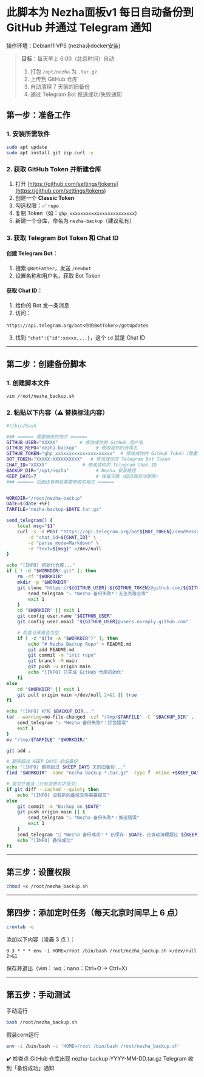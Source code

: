 # **此脚本为 Nezha面板v1 每日自动备份到 GitHub 并通过 Telegram 通知**

操作环境：Debian11 VPS (nezha非docker安装)
> **目标**：每天早上 6:00（北京时间）自动  
> 1. 打包 `/opt/nezha` 为 `.tar.gz`  
> 2. 上传到 GitHub 仓库  
> 3. 自动清理 7 天前的旧备份  
> 4. 通过 Telegram Bot 推送成功/失败通知 

## 第一步：准备工作

### 1. 安装所需软件

```bash
sudo apt update
sudo apt install git zip curl -y
```

### 2. 获取 GitHub Token 并新建仓库

1. 打开 [https://github.com/settings/tokens](https://github.com/settings/tokens)
2. 创建一个  **Classic Token**
3. 勾选权限：✅ `repo`
4. 复制 Token（如：`ghp_xxxxxxxxxxxxxxxxxxxxxxxx`）
5. 新建一个仓库，命名为 `nezha-backup`（建议私有）

### 3. 获取 Telegram Bot Token 和 Chat ID

#### 创建 Telegram Bot：

1. 搜索 `@BotFather`，发送 `/newbot`
2. 设置名称和用户名，获取 Bot Token

#### 获取 Chat ID：

1. 给你的 Bot 发一条消息
2. 访问：

```
https://api.telegram.org/bot<你的BotToken>/getUpdates
```

3. 找到 `"chat":{"id":xxxxx,...}`，这个 `id` 就是 Chat ID

---

## 第二步：创建备份脚本

### 1. 创建脚本文件

```bash
vim /root/nezha_backup.sh
```

### 2. 粘贴以下内容（⚠️ 替换标注内容）

```bash
#!/bin/bash

### ====== 需要修改的地方 ======
GITHUB_USER="XXXXX"        # 修改成你的 GitHub 用户名
GITHUB_REPO="nezha-backup"       # 修改成你的仓库名
GITHUB_TOKEN="ghp_xxxxxxxxxxxxxxxxxxxxx"  # 修改成你的 GitHub Token（需要有 repo 权限）
BOT_TOKEN="XXXXX:XXXXXXXXXX"   # 修改成你的 Telegram Bot Token
CHAT_ID="XXXXX"             # 修改成你的 Telegram Chat ID
BACKUP_DIR="/opt/nezha"          # Nezha 安装路径
KEEP_DAYS=7                      # 保留天数（超过就自动删除）
### ====== 后面还有两处需要修改的地方 ======


WORKDIR="/root/nezha-backup"
DATE=$(date +%F)
TARFILE="nezha-backup-$DATE.tar.gz"

send_telegram() {
    local msg="$1"
    curl -s -X POST "https://api.telegram.org/bot${BOT_TOKEN}/sendMessage" \
        -d "chat_id=${CHAT_ID}" \
        -d "parse_mode=Markdown" \
        -d "text=${msg}" >/dev/null
}

echo "[INFO] 初始化仓库..."
if [ ! -d "$WORKDIR/.git" ]; then
    rm -rf "$WORKDIR"
    mkdir -p "$WORKDIR"
    git clone "https://${GITHUB_USER}:${GITHUB_TOKEN}@github.com/${GITHUB_USER}/${GITHUB_REPO}.git" "$WORKDIR" || {
        send_telegram "⚠️ *Nezha 备份失败*：无法克隆仓库"
        exit 1
    }
    cd "$WORKDIR" || exit 1
    git config user.name "$GITHUB_USER"
    git config user.email "${GITHUB_USER}@users.noreply.github.com"

    # 检查仓库是否为空
    if [ -z "$(ls -A "$WORKDIR")" ]; then
        echo "# Nezha Backup Repo" > README.md
        git add README.md
        git commit -m "init repo"
        git branch -M main
        git push -u origin main
        echo "[INFO] 已完成 GitHub 仓库初始化"
    fi
else
    cd "$WORKDIR" || exit 1
    git pull origin main >/dev/null 2>&1 || true
fi

echo "[INFO] 打包 $BACKUP_DIR..."
tar --warning=no-file-changed -czf "/tmp/$TARFILE" -C "$BACKUP_DIR" . || {
    send_telegram "⚠️ *Nezha 备份失败*：打包错误"
    exit 1
}
mv "/tmp/$TARFILE" "$WORKDIR/"

git add .

# 删除超过 KEEP_DAYS 的旧备份
echo "[INFO] 删除超过 $KEEP_DAYS 天的旧备份..."
find "$WORKDIR" -name "nezha-backup-*.tar.gz" -type f -mtime +$KEEP_DAYS -exec git rm -f {} \; >/dev/null 2>&1

# 提交并推送（只有变更时才提交）
if git diff --cached --quiet; then
    echo "[INFO] 没有新的备份文件需要提交"
else
    git commit -m "Backup on $DATE"
    git push origin main || {
        send_telegram "⚠️ *Nezha 备份失败*：推送错误"
        exit 1
    }
    send_telegram "🎉 *Nezha 备份成功！* 已保存：$DATE，已自动清理超过 ${KEEP_DAYS} 天的旧备份"
    echo "[INFO] 备份成功"
fi
```

---

## 第三步：设置权限

```bash
chmod +x /root/nezha_backup.sh
```

---

## 第四步：添加定时任务（每天北京时间早上 6 点）

```bash
crontab -e
```

添加以下内容（凌晨 3 点 ）：

```cron
0 3 * * * env -i HOME=/root /bin/bash /root/nezha_backup.sh >/dev/null 2>&1
```

保存并退出（vim：:wq；nano：Ctrl+O → Ctrl+X）

---

## 第五步：手动测试

手动运行
```bash
bash /root/nezha_backup.sh
```

假装corn运行
```bash
env -i /bin/bash -c 'HOME=/root /bin/bash /root/nezha_backup.sh'
```


✔️ 检查点
GitHub 仓库出现 nezha-backup-YYYY-MM-DD.tar.gz
Telegram 收到「备份成功」通知

